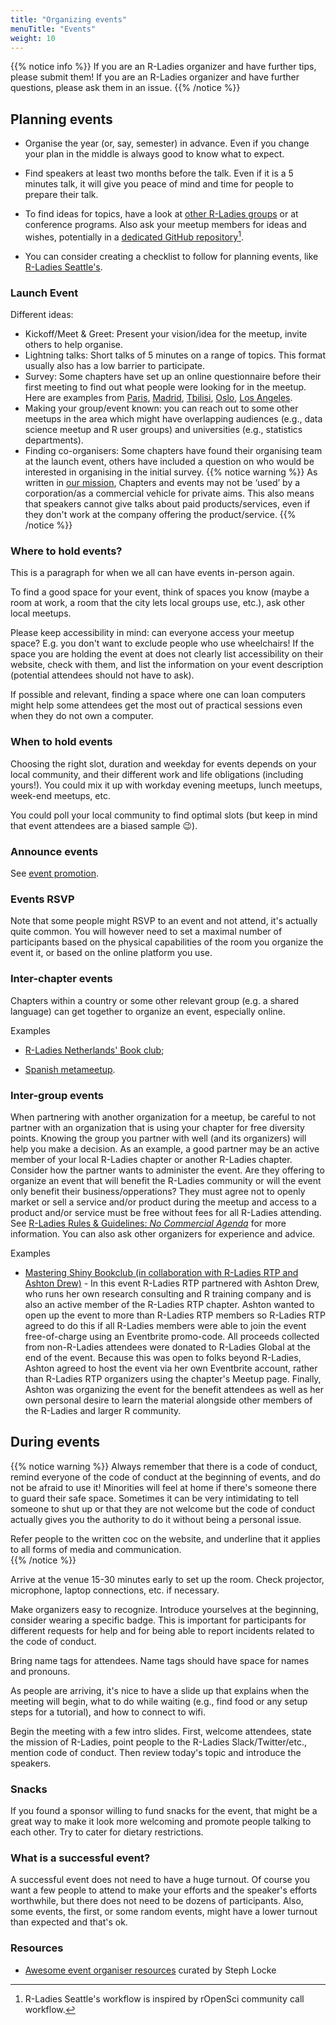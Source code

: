 ```yaml
---
title: "Organizing events"
menuTitle: "Events"
weight: 10
---
```


{{% notice info %}}
If you are an R-Ladies organizer and have further tips, please submit them!
If you are an R-Ladies organizer and have further questions, please ask them in an issue.
{{% /notice %}}

## Planning events

*  Organise the year (or, say, semester) in advance. Even if you change your plan in the middle is always good to know what to expect.

* Find speakers at least two months before the talk. Even if it is a 5 minutes talk, it will give you peace of mind and time for people to prepare their talk.

* To find ideas for topics, have a look at [other R-Ladies groups](https://www.meetup.com/pro/rladies/) or at conference programs. Also ask your meetup members for ideas and wishes, potentially in a [dedicated GitHub repository](https://github.com/rladies-seattle/rladies-seattle-organizing)[^repo].

* You can consider creating a checklist to follow for planning events, like [R-Ladies Seattle's](https://github.com/rladies-seattle/rladies-seattle-organizing/blob/master/how-to-run-an-event.md#checklist).

### Launch Event

Different ideas:

* Kickoff/Meet & Greet: Present your vision/idea for the meetup, invite others to help
  organise.
* Lightning talks: Short talks of 5 minutes on a range of topics. This format usually
  also has a low barrier to participate.
* Survey: Some chapters have set up an online questionnaire before their first meeting to
  find out what people were looking for in the meetup. Here are examples from
  [Paris](https://docs.google.com/forms/d/e/1FAIpQLSfPHTc1CuMHFmisaR53kM0G5iReXZfZH6CcKV6wsX0Gww5m3Q/viewform?c=0&w=1), [Madrid](https://chucheria.typeform.com/to/dGf4OR), [Tbilisi](https://docs.google.com/forms/d/e/1FAIpQLSedln6IeqdQXFRAm7PI0CxvRZXmFY74iG_wyLc-cuBy8pxnPw/viewform), [Oslo](https://docs.google.com/forms/d/e/1FAIpQLSePbvOiSGDPK8z7Eo0beK7P1BCrip7xUZzo_mcUidoi4lFMgQ/viewform), [Los Angeles](https://docs.google.com/forms/d/e/1FAIpQLSfEePUCFgkiRWa2nL1ECBntndw4Z2U7hvIVb3ao2IsriWFkag/viewform).
* Making your group/event known: you can reach out to some other meetups in the area which
  might have overlapping audiences (e.g., data science meetup and R user groups) and
  universities (e.g., statistics departments).
* Finding co-organisers: Some chapters have found their organising team at the launch
  event, others have included a question on who would be interested in organising in the
  initial survey.
{{% notice warning %}}
As written in [our mission](/about/mission/#r-ladies-rules--guidelines),
Chapters and events may not be ‘used’ by a corporation/as a commercial vehicle for private aims. 
This also means that speakers cannot give talks about paid products/services, 
even if they don't work at the company offering the product/service.
{{% /notice %}}
  
### Where to hold events?

This is a paragraph for when we all can have events in-person again.

To find a good space for your event, think of spaces you know (maybe a room at work, a room that the city lets local groups use, etc.), ask other local meetups.

Please keep accessibility in mind: can everyone access your meetup space? E.g. you don't want to exclude people who use wheelchairs! If the space you are holding the event at does not clearly list accessibility on their website, check with them, and list the information on your event description (potential attendees should not have to ask).

If possible and relevant, finding a space where one can loan computers might help some attendees get the most out of practical sessions even when they do not own a computer.

### When to hold events

Choosing the right slot, duration and weekday for events depends on your local community, 
and their different work and life obligations (including yours!).
You could mix it up with workday evening meetups, lunch meetups, week-end meetups, etc.

You could poll your local community to find optimal slots (but keep in mind that event attendees are a biased sample :wink:).

### Announce events

See [event promotion](/organization/events/promotion/).
  
### Events RSVP

Note that some people might RSVP to an event and not attend, it's actually quite common.
You will however need to set a maximal number of participants based on the physical capabilities of the room you organize the event it, or based on the online platform you use.

### Inter-chapter events

Chapters within a country or some other relevant group (e.g. a shared language) can get together to organize an event, especially online.

Examples

* [R-Ladies Netherlands' Book club](https://github.com/rladiesnl/book_club);

* [Spanish metameetup](https://blog.rladies.org/post/spanishmetameetup/).

### Inter-group events

When partnering with another organization for a meetup, be careful to not partner with an organization that is using your chapter for free diversity points.
Knowing the group you partner with well (and its organizers) will help you make a decision. As an example, a good partner may be an active member of your local R-Ladies chapter or another R-Ladies chapter.
Consider how the partner wants to administer the event. Are they offering to organize an event that will benefit the R-Ladies community or will the event only benefit their business/opperations? They must agree not to openly market or sell a service and/or product during the meetup and access to a product and/or service must be free without fees for all R-Ladies attending. See [R-Ladies Rules & Guidelines: *No Commercial Agenda*](https://guide.rladies.org/about/mission/#r-ladies-rules--guidelines) for more information.
You can also ask other organizers for experience and advice.


Examples

* [Mastering Shiny Bookclub (in collaboration with R-Ladies RTP and Ashton Drew)](https://www.eventbrite.com/e/mastering-shiny-book-club-tickets-135706500797) - In this event R-Ladies RTP partnered with Ashton Drew, who runs her own research consulting and R training company and is also an active member of the R-Ladies RTP chapter. Ashton wanted to open up the event to more than R-Ladies RTP members so R-Ladies RTP agreed to do this if all R-Ladies members were able to join the event free-of-charge using an Eventbrite promo-code. All proceeds collected from non-R-Ladies attendees were donated to R-Ladies Global at the end of the event. Because this was open to folks beyond R-Ladies, Ashton agreed to host the event via her own Eventbrite account, rather than R-Ladies RTP organizers using the chapter's Meetup page. Finally, Ashton was organizing the event for the benefit attendees as well as her own personal desire to learn the material alongside other members of the R-Ladies and larger R community.

## During events

{{% notice warning %}}
Always remember that there is a code of conduct, remind everyone of the code of conduct at the beginning of events, and do not be afraid to use it! Minorities will feel at home if there's someone there to guard their safe space. Sometimes it can be very intimidating to tell someone to shut up or that they are not welcome but the code of conduct actually gives you the authority to do it without being a personal issue.

Refer people to the written coc on the website, and underline that it applies to all forms of media and communication.  
{{% /notice %}}

Arrive at the venue 15-30 minutes early to set up the room. 
Check projector, microphone, laptop connections, etc. if necessary.

Make organizers easy to recognize.
Introduce yourselves at the beginning, consider wearing a specific badge.
This is important for participants for different requests for help and for being able to report incidents related to the code of conduct.

Bring name tags for attendees. Name tags should have space for names and pronouns.

As people are arriving, it's nice to have a slide up that explains when the meeting will begin, what to do while waiting (e.g., find food or any setup steps for a tutorial), and how to connect to wifi.

Begin the meeting with a few intro slides. 
First, welcome attendees, state the mission of R-Ladies, point people to the R-Ladies Slack/Twitter/etc., mention code of conduct. 
Then review today's topic and introduce the speakers.

### Snacks

If you found a sponsor willing to fund snacks for the event, that might be a great way to make it look more welcoming and promote people talking to each other.
Try to cater for dietary restrictions.

### What is a successful event?

A successful event does not need to have a huge turnout. 
Of course you want a few people to attend to make your efforts and the speaker's efforts worthwhile, but there does not need to be dozens of participants.
Also, some events, the first, or some random events, might have a lower turnout than expected and that's ok.

### Resources

* [Awesome event organiser resources](https://github.com/stephlocke/awesome-organiser-resources) curated by Steph Locke

[^repo]: R-Ladies Seattle's workflow is inspired by rOpenSci community call workflow.
